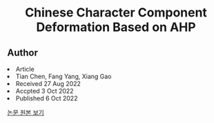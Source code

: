 <div align='center'>
    <h1>Chinese Character Component Deformation Based on AHP</h1>
</div>

<h2>Author</h2>
<li>Article</li>
<li>Tian Chen, Fang Yang, Xiang Gao</li>
<li>Received 27 Aug 2022</li>
<li>Accpted 3 Oct 2022</li>
<li>Published 6 Oct 2022</li>

<a href='https://www.mdpi.com/2076-3417/12/19/10059'>논문 원본 보기</a>